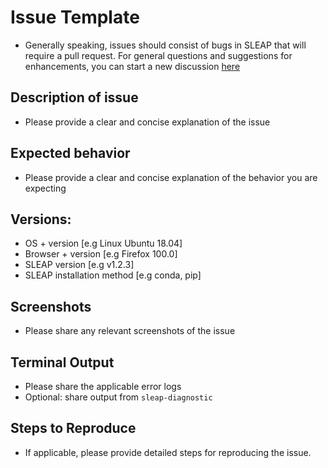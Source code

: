 # Issue Template

* Generally speaking, issues should consist of bugs in SLEAP that will require a pull request. For general questions and suggestions for enhancements, you can start a new discussion [here](https://github.com/talmolab/sleap/discussions)

## Description of issue

* Please provide a clear and concise explanation of the issue

## Expected behavior

* Please provide a clear and concise explanation of the behavior you are expecting

## Versions:
- OS + version [e.g Linux Ubuntu 18.04]
- Browser + version [e.g Firefox 100.0]
- SLEAP version [e.g v1.2.3]
- SLEAP installation method [e.g conda, pip]

## Screenshots

* Please share any relevant screenshots of the issue

## Terminal Output

* Please share the applicable error logs
* Optional: share output from `sleap-diagnostic`

## Steps to Reproduce

* If applicable, please provide detailed steps for reproducing the issue.
